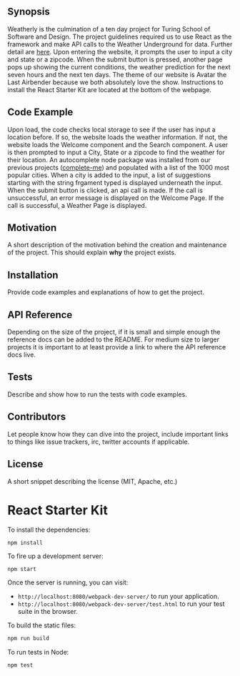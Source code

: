 ## Synopsis

Weatherly is the culmination of a ten day project for Turing School of Software and Design. The project guidelines required us to use React as the framework and make API calls to the Weather Underground for data. Further detail are [here](http://frontend.turing.io/projects/weathrly.html). Upon entering the website, it prompts the user to input a city and state or a zipcode. When the submit button is pressed, another page pops up showing the current conditions, the weather prediction for the next seven hours and the next ten days. The theme of our website is Avatar the Last Airbender because we both absolutely love the show. Instructions to install the React Starter Kit are located at the bottom of the webpage.

## Code Example

Upon load, the code checks local storage to see if the user has input a location before. If so, the website loads the weather information. If not, the website loads the Welcome component and the Search component. A user is then prompted to input a City, State or a zipcode to find the weather for their location. An autocomplete node package was installed from our previous projects ([complete-me](http://frontend.turing.io/projects/complete-me.html)) and populated with a list of the 1000 most popular cities. When a city is added to the input, a list of suggestions starting with the string frgament typed is displayed underneath the input. When the submit button is clicked, an api call is made. If the call is unsuccessful, an error message is displayed on the Welcome Page. If the call is successful, a Weather Page is displayed.

## Motivation

A short description of the motivation behind the creation and maintenance of the project. This should explain **why** the project exists.

## Installation

Provide code examples and explanations of how to get the project.

## API Reference

Depending on the size of the project, if it is small and simple enough the reference docs can be added to the README. For medium size to larger projects it is important to at least provide a link to where the API reference docs live.

## Tests

Describe and show how to run the tests with code examples.

## Contributors

Let people know how they can dive into the project, include important links to things like issue trackers, irc, twitter accounts if applicable.

## License

A short snippet describing the license (MIT, Apache, etc.)






# React Starter Kit

To install the dependencies:

```
npm install
```

To fire up a development server:

```
npm start
```

Once the server is running, you can visit:

* `http://localhost:8080/webpack-dev-server/` to run your application.
* `http://localhost:8080/webpack-dev-server/test.html` to run your test suite in the browser.

To build the static files:

```js
npm run build
```


To run tests in Node:

```js
npm test
```
